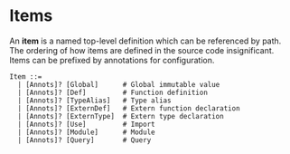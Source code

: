 # Items

An **item** is a named top-level definition which can be referenced by path. The ordering of how items are defined in the source code insignificant. Items can be prefixed by annotations for configuration.

```grammar
Item ::=
  | [Annots]? [Global]      # Global immutable value
  | [Annots]? [Def]         # Function definition
  | [Annots]? [TypeAlias]   # Type alias
  | [Annots]? [ExternDef]   # Extern function declaration
  | [Annots]? [ExternType]  # Extern type declaration
  | [Annots]? [Use]         # Import
  | [Annots]? [Module]      # Module
  | [Annots]? [Query]       # Query
```
